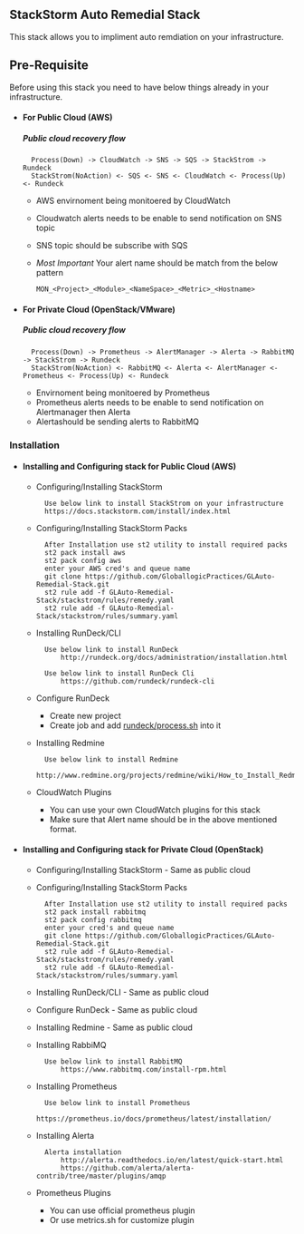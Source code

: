 ## StackStorm Auto Remedial Stack

This stack allows you to impliment auto remdiation on your infrastructure.

## Pre-Requisite
Before using this stack you need to have below things already in your infrastructure.

* #### For Public Cloud (AWS)
	##### Public cloud recovery flow
		Process(Down) -> CloudWatch -> SNS -> SQS -> StackStrom -> Rundeck
        StackStrom(NoAction) <- SQS <- SNS <- CloudWatch <- Process(Up) <- Rundeck

	* AWS envirnoment being monitoered by CloudWatch
	* Cloudwatch alerts needs to be enable to send notification on SNS topic
	* SNS topic should be subscribe with SQS
	* *Most Important* Your alert name should be match from the below pattern
      
      `MON_<Project>_<Module>_<NameSpace>_<Metric>_<Hostname>`
      
* #### For Private Cloud (OpenStack/VMware)
	##### Public cloud recovery flow
		Process(Down) -> Prometheus -> AlertManager -> Alerta -> RabbitMQ -> StackStrom -> Rundeck
		StackStrom(NoAction) <- RabbitMQ <- Alerta <- AlertManager <- Prometheus <- Process(Up) <- Rundeck


	* Envirnoment being monitoered by Prometheus
	* Prometheus alerts needs to be enable to send notification on Alertmanager then Alerta
	* Alertashould be sending alerts to RabbitMQ

### Installation

 * #### Installing and Configuring stack for Public Cloud (AWS)
 
	* Configuring/Installing StackStorm
	
			Use below link to install StackStrom on your infrastructure
			https://docs.stackstorm.com/install/index.html
			
	* Configuring/Installing StackStorm Packs
		
			After Installation use st2 utility to install required packs
			st2 pack install aws
			st2 pack config aws
			enter your AWS cred's and queue name
			git clone https://github.com/GloballogicPractices/GLAuto-Remedial-Stack.git
			st2 rule add -f GLAuto-Remedial-Stack/stackstrom/rules/remedy.yaml
			st2 rule add -f GLAuto-Remedial-Stack/stackstrom/rules/summary.yaml	
				
	* Installing RunDeck/CLI

			Use below link to install RunDeck
				http://rundeck.org/docs/administration/installation.html
				
			Use below link to install RunDeck Cli
				https://github.com/rundeck/rundeck-cli
			
	* Configure RunDeck

		* Create new project
		* Create job and add [rundeck/process.sh](process.sh) into it 
			

	* Installing Redmine
		
			Use below link to install Redmine
				http://www.redmine.org/projects/redmine/wiki/How_to_Install_Redmine_on_CentOS_(Detailed)
				
	* CloudWatch Plugins

		* You can use your own CloudWatch plugins for this stack
		* Make sure that Alert name should be in the above mentioned format.
	
	
 
 * #### Installing and Configuring stack for Private Cloud (OpenStack)
 
	* Configuring/Installing StackStorm  - Same as public cloud
			
	* Configuring/Installing StackStorm Packs
		
			After Installation use st2 utility to install required packs
			st2 pack install rabbitmq
			st2 pack config rabbitmq
			enter your cred's and queue name
			git clone https://github.com/GloballogicPractices/GLAuto-Remedial-Stack.git
			st2 rule add -f GLAuto-Remedial-Stack/stackstrom/rules/remedy.yaml
			st2 rule add -f GLAuto-Remedial-Stack/stackstrom/rules/summary.yaml	
				
	* Installing RunDeck/CLI - Same as public cloud
			
	* Configure RunDeck - Same as public cloud

	* Installing Redmine - Same as public cloud
					
	* Installing RabbiMQ

			Use below link to install RabbitMQ
				https://www.rabbitmq.com/install-rpm.html
		
	* Installing Prometheus

			Use below link to install Prometheus
				https://prometheus.io/docs/prometheus/latest/installation/
			
	* Installing Alerta

			Alerta installation
				http://alerta.readthedocs.io/en/latest/quick-start.html
				https://github.com/alerta/alerta-contrib/tree/master/plugins/amqp
			
	* Prometheus Plugins
		* You can use official prometheus plugin
		* Or use metrics.sh for customize plugin
		
